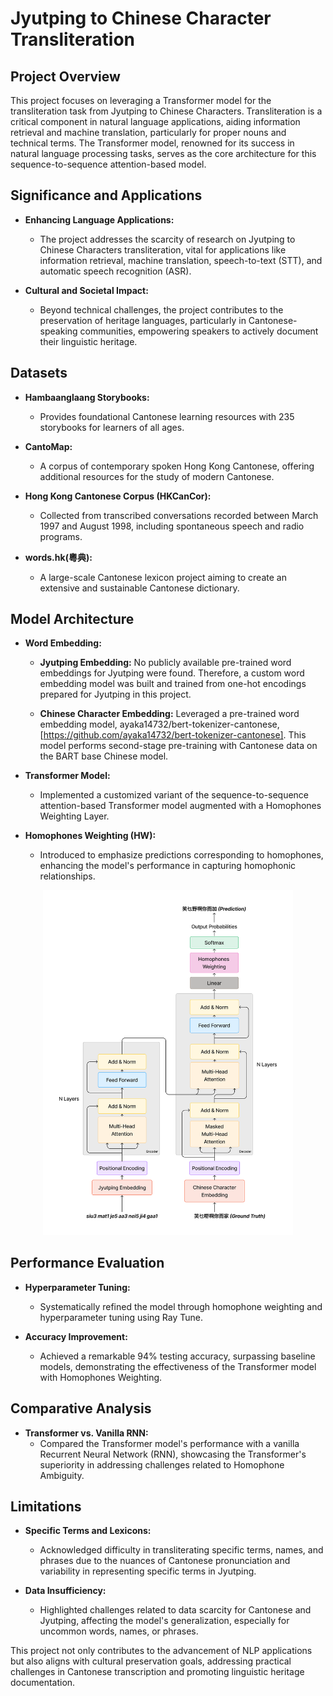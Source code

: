 # Jyutping to Chinese Character Transliteration

## Project Overview

This project focuses on leveraging a Transformer model for the transliteration task from Jyutping to Chinese Characters. Transliteration is a critical component in natural language applications, aiding information retrieval and machine translation, particularly for proper nouns and technical terms. The Transformer model, renowned for its success in natural language processing tasks, serves as the core architecture for this sequence-to-sequence attention-based model.

## Significance and Applications

- **Enhancing Language Applications:**
  - The project addresses the scarcity of research on Jyutping to Chinese Characters transliteration, vital for applications like information retrieval, machine translation, speech-to-text (STT), and automatic speech recognition (ASR).

- **Cultural and Societal Impact:**
  - Beyond technical challenges, the project contributes to the preservation of heritage languages, particularly in Cantonese-speaking communities, empowering speakers to actively document their linguistic heritage.

## Datasets

- **Hambaanglaang Storybooks:**
  - Provides foundational Cantonese learning resources with 235 storybooks for learners of all ages.
  
- **CantoMap:**
  - A corpus of contemporary spoken Hong Kong Cantonese, offering additional resources for the study of modern Cantonese.

- **Hong Kong Cantonese Corpus (HKCanCor):**
  - Collected from transcribed conversations recorded between March 1997 and August 1998, including spontaneous speech and radio programs.

- **words.hk(粵典):**
  - A large-scale Cantonese lexicon project aiming to create an extensive and sustainable Cantonese dictionary.

## Model Architecture

- **Word Embedding:**
  - **Jyutping Embedding:** No publicly available pre-trained word embeddings for Jyutping were found. Therefore, a custom word embedding model was built and trained from one-hot encodings prepared for Jyutping in this project.

  - **Chinese Character Embedding:** Leveraged a pre-trained word embedding model, ayaka14732/bert-tokenizer-cantonese, [https://github.com/ayaka14732/bert-tokenizer-cantonese]. This model performs second-stage pre-training with Cantonese data on the BART base Chinese model.

- **Transformer Model:**
  - Implemented a customized variant of the sequence-to-sequence attention-based Transformer model augmented with a Homophones Weighting Layer.
  
- **Homophones Weighting (HW):**
  - Introduced to emphasize predictions corresponding to homophones, enhancing the model's performance in capturing homophonic relationships.
<div style="text-align:center">
  <img src="https://github.com/IanQuan/J2P-Translator/blob/main/Model%20Architecture.png?raw=true" alt="Alt Text" width="400"/>
</div>

## Performance Evaluation

- **Hyperparameter Tuning:**
  - Systematically refined the model through homophone weighting and hyperparameter tuning using Ray Tune.

- **Accuracy Improvement:**
  - Achieved a remarkable 94% testing accuracy, surpassing baseline models, demonstrating the effectiveness of the Transformer model with Homophones Weighting.

## Comparative Analysis

- **Transformer vs. Vanilla RNN:**
  - Compared the Transformer model's performance with a vanilla Recurrent Neural Network (RNN), showcasing the Transformer's superiority in addressing challenges related to Homophone Ambiguity.

## Limitations

- **Specific Terms and Lexicons:**
  - Acknowledged difficulty in transliterating specific terms, names, and phrases due to the nuances of Cantonese pronunciation and variability in representing specific terms in Jyutping.

- **Data Insufficiency:**
  - Highlighted challenges related to data scarcity for Cantonese and Jyutping, affecting the model's generalization, especially for uncommon words, names, or phrases.

This project not only contributes to the advancement of NLP applications but also aligns with cultural preservation goals, addressing practical challenges in Cantonese transcription and promoting linguistic heritage documentation.
